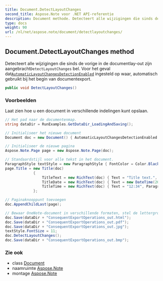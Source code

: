 ```yaml
---
title: Document.DetectLayoutChanges
second_title: Aspose.Note voor .NET API-referentie
description: Document methode. Detecteert alle wijzigingen die sinds de vorige in de documentlayout zijn aangebrachtDetectLayoutChanges bel. Voor het geval datAutomaticLayoutChangesDetectionEnabled ingesteld op waar automatisch gebruikt bij het begin van documentexport.
type: docs
weight: 90
url: /nl/net/aspose.note/document/detectlayoutchanges/
---
```

## Document.DetectLayoutChanges method

Detecteert alle wijzigingen die sinds de vorige in de documentlay-out zijn aangebracht`DetectLayoutChanges` bel. Voor het geval dat[`AutomaticLayoutChangesDetectionEnabled`](../automaticlayoutchangesdetectionenabled/) ingesteld op waar, automatisch gebruikt bij het begin van documentexport.

```csharp
public void DetectLayoutChanges()
```

### Voorbeelden

Laat zien hoe u een document in verschillende indelingen kunt opslaan.

```csharp
// Het pad naar de documentenmap.
string dataDir = RunExamples.GetDataDir_LoadingAndSaving();

// Initialiseer het nieuwe document
Document doc = new Document() { AutomaticLayoutChangesDetectionEnabled = false };

// Initialiseer de nieuwe pagina
Aspose.Note.Page page = new Aspose.Note.Page(doc);

// Standaardstijl voor alle tekst in het document.
ParagraphStyle textStyle = new ParagraphStyle { FontColor = Color.Black, FontName = "Arial", FontSize = 10 };
page.Title = new Title(doc)
             {
                 TitleText = new RichText(doc) { Text = "Title text.", ParagraphStyle = textStyle },
                 TitleDate = new RichText(doc) { Text = new DateTime(2011, 11, 11).ToString("D", CultureInfo.InvariantCulture), ParagraphStyle = textStyle },
                 TitleTime = new RichText(doc) { Text = "12:34", ParagraphStyle = textStyle }
             };

// Paginaknooppunt toevoegen
doc.AppendChildLast(page);

// Bewaar OneNote-document in verschillende formaten, stel de lettergrootte van tekst in en detecteer lay-outwijzigingen handmatig.
doc.Save(dataDir + "ConsequentExportOperations_out.html");            
doc.Save(dataDir + "ConsequentExportOperations_out.pdf");            
doc.Save(dataDir + "ConsequentExportOperations_out.jpg");            
textStyle.FontSize = 11;           
doc.DetectLayoutChanges();            
doc.Save(dataDir + "ConsequentExportOperations_out.bmp");
```

### Zie ook

* class [Document](../)
* naamruimte [Aspose.Note](../../document/)
* montage [Aspose.Note](../../../)


